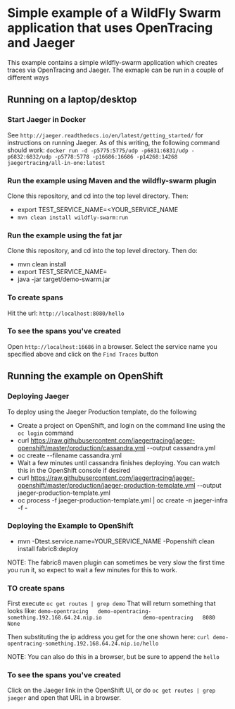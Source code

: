 # Simple example of a WildFly Swarm application that uses OpenTracing and Jaeger

This example contains a simple wildfly-swarm application which creates traces via OpenTracing and Jaeger.  The exmaple
can be run in a couple of different ways

## Running on a laptop/desktop

### Start Jaeger in Docker
See `http://jaeger.readthedocs.io/en/latest/getting_started/` for instructions on running Jaeger.  As of this writing, the following command should work:
`docker run -d -p5775:5775/udp -p6831:6831/udp -p6832:6832/udp -p5778:5778 -p16686:16686 -p14268:14268 jaegertracing/all-in-one:latest
`
### Run the example using Maven and the wildfly-swarm plugin
Clone this repository, and cd into the top level directory.  Then: 
+ export TEST_SERVICE_NAME=<YOUR_SERVICE_NAME
+ `mvn clean install wildfly-swarm:run`
### Run the example using the fat jar
Clone this repository, and cd into the top level directory.  Then do:
+ mvn clean install
+ export TEST_SERVICE_NAME=<whatever-you-want>
+ java -jar target/demo-swarm.jar

### To create spans
Hit the url: `http://localhost:8080/hello`

### To see the spans you've created
Open `http://localhost:16686` in a browser.  Select the service name you specified above and click on the `Find Traces` button

## Running the example on OpenShift
### Deploying Jaeger
To deploy using the Jaeger Production template, do the following
+ Create a project on OpenShift, and login on the command line using the `oc login` command
+ curl https://raw.githubusercontent.com/jaegertracing/jaeger-openshift/master/production/cassandra.yml --output cassandra.yml
+ oc create --filename cassandra.yml
+ Wait a few minutes until cassandra finishes deploying.  You can watch this in the OpenShift console if desired
+ curl https://raw.githubusercontent.com/jaegertracing/jaeger-openshift/master/production/jaeger-production-template.yml --output jaeger-production-template.yml
+ oc process -f jaeger-production-template.yml  | oc create -n jaeger-infra -f -

### Deploying the Example to OpenShift
+ mvn -Dtest.service.name=YOUR_SERVICE_NAME -Popenshift clean install fabric8:deploy

NOTE: The fabric8 maven plugin can sometimes be very slow the first time you run it, so expect to wait a few minutes for this to work.

### TO create spans
First execute `oc get routes | grep demo`  That will return something that looks like:
`demo-opentracing   demo-opentracing-something.192.168.64.24.nip.io             demo-opentracing   8080                    None`

Then substituting the ip address you get for the one shown here:
`curl demo-opentracing-something.192.168.64.24.nip.io/hello`

NOTE: You can also do this in a browser, but be sure to append the `hello`

### To see the spans you've created
Click on the Jaeger link in the OpenShift UI, or do `oc get routes | grep jaeger` and open that URL in a browser.



               



